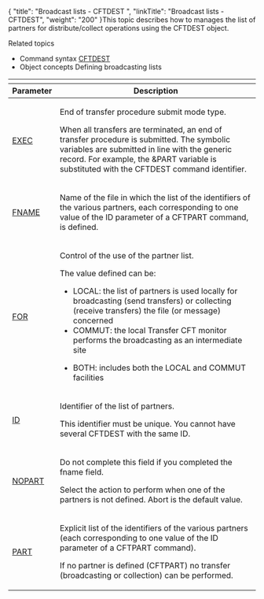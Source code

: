 {
    "title": "Broadcast lists - CFTDEST ",
    "linkTitle": "Broadcast lists - CFTDEST",
    "weight": "200"
}This topic describes how to manages the list of partners for distribute/collect
operations using the CFTDEST object.

Related
topics

-   Command syntax
    [CFTDEST](../../../command_summary#CFTDEST)
-   Object concepts
    Defining
    broadcasting lists

<table>
   <th>
      <tr>
<th>Parameter         </th>
<th>Description         </th>
      </tr>
   </thead>
   <tbody>
      <tr>
         <td><p><a href="../../../command_summary/parameter_intro/exec#exec_CFTDEST">EXEC</a></p>         </td>
         <td><p>End of transfer procedure submit mode type.</p>
<p>When all transfers are terminated, an end of transfer procedure
is submitted. The symbolic variables are submitted in line with the generic
record. For example, the &amp;PART variable is substituted with the CFTDEST
command identifier.</p>         </td>
      </tr>
      <tr>
         <td><p><a href="../../../command_summary/parameter_intro/fname#fname_CFTDEST">FNAME</a> </p>         </td>
         <td><p>Name of the file in which the list of the identifiers of
the various partners, each corresponding to one value of the ID parameter
of a CFTPART command, is defined.</p>         </td>
      </tr>
      <tr>
         <td><p><a href="../../../command_summary/parameter_intro/for">FOR</a></p>         </td>
         <td><p>Control of the use of the partner list.</p>
<p>The value defined can be:</p>
<ul>
<li>LOCAL:
the list of partners is used locally for broadcasting (send transfers)
or collecting (receive transfers) the file (or message) concerned</li>
<li>COMMUT:
the local Transfer CFT monitor performs the broadcasting as an intermediate
site</li>
</ul>
<ul>
<li>BOTH:
includes both the LOCAL and COMMUT facilities</li>
</ul>         </td>
      </tr>
      <tr>
         <td><p><a href="../../../command_summary/parameter_intro/id">ID</a> </p>         </td>
         <td><p>Identifier of the list of partners.</p>
<p>This identifier must be unique. You cannot have several
CFTDEST with the same ID.</p>         </td>
      </tr>
      <tr>
         <td><p><a href="../../../command_summary/parameter_intro/nopart">NOPART</a></p>         </td>
         <td><p>Do
not complete this field if you completed the fname field.</p>
<p>Select the action to perform when one of the partners is
not defined. Abort is the default
value.</p>         </td>
      </tr>
      <tr>
         <td><p><a href="../../../command_summary/parameter_intro/part">PART</a> </p>         </td>
         <td><p>Explicit list of the identifiers of the various partners
(each corresponding to one value of the ID parameter of a CFTPART command).</p>
<p>If no partner is defined (CFTPART) no transfer (broadcasting
or collection) can be performed.</p>         </td>
      </tr>
   </tbody>
</table>
